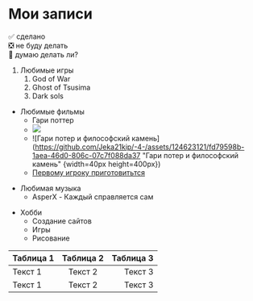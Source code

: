 # Мои записи
:white_check_mark: сделано    
:negative_squared_cross_mark: не буду делать    
:black_square_button: думаю делать ли?

1. Любимые игры
   1. God of War
   2. Ghost of Tsusima
   3. Dark sols
- Любимые фильмы
   - Гари поттер
   - <img src="https://github.com/Jeka21kip/-4-/assets/124623121/fd79598b-1aea-46d0-806c-07c7f088da37">
   - ![Гари потер и философский камень](https://github.com/Jeka21kip/-4-/assets/124623121/fd79598b-1aea-46d0-806c-07c7f088da37  "Гари потер и философский камень" {width=40px height=400px})
   - [Первому игроку приготовитьтся](https://www.youtube.com/watch?v=iVw9Hsnqpg8)
+ Любимая музыка
   + AsperX - Каждый справляется сам
* Хобби
   * Создание сайтов
   * Игры
   * Рисование
 
| Таблица 1 | Таблица 2 | Таблица 3 |
|----|:----:|----:|
| Текст 1 | Текст 2 | Текст 3 |
| Текст 1 | Текст 2 | Текст 3 |

